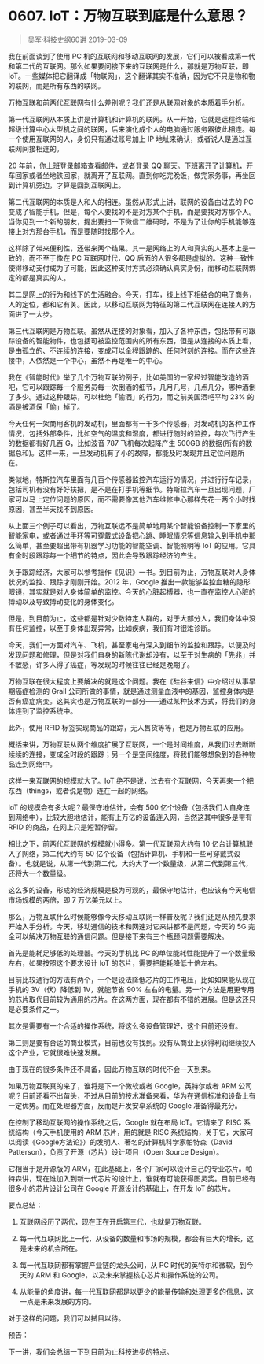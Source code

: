 # 0607. IoT：万物互联到底是什么意思？
> 吴军·科技史纲60讲
2019-03-09

我在前面谈到了使用 PC 机的互联网和移动互联网的发展，它们可以被看成第一代和第二代的互联网。那么如果要问接下来的互联网是什么，那就是万物互联，即 IoT。一些媒体把它翻译成「物联网」，这个翻译其实不准确，因为它不只是物和物的联网，而是所有东西的联网。

万物互联和前两代互联网有什么差别呢？我们还是从联网对象的本质着手分析。

第一代互联网从本质上讲是计算机和计算机的联网。从一开始，它就是远程终端和超级计算中心大型机之间的联网，后来演化成个人的电脑通过服务器彼此相连。每一个使用互联网的人，身份只有通过账号加上 IP 地址来确认，或者说人是通过互联网间接相连的。

20 年前，你上班登录邮箱查看邮件，或者登录 QQ 聊天。下班离开了计算机，开车回家或者坐地铁回家，就离开了互联网。直到你吃完晚饭，做完家务事，再坐回到计算机旁边，才算是回到互联网上。

第二代互联网的本质是人和人的相连。虽然从形式上讲，联网的设备由过去的 PC 变成了智能手机，但是，每个人要找的不是对方某个手机，而是要找对方那个人。当你见到一个新的朋友，提出要扫一下微信二维码时，不是为了让你的手机能够连接上对方那台手机，而是要随时找那个人。

这样除了带来便利性，还带来两个结果。其一是网络上的人和真实的人基本上是一致的，而不至于像在 PC 互联网时代，QQ 后面的人很多都是虚拟的。这种一致性使得移动支付成为了可能，因此这种支付方式必须确认真实身份，而移动互联网绑定的都是真实的人。

其二是网上的行为和线下的生活融合。今天，打车，线上线下相结合的电子商务，人的定位，都和它有关。因此，以移动互联网为特征的第二代互联网在连接人的方面进了一大步。

第三代互联网是万物互联。虽然从连接的对象看，加入了各种东西，包括带有可跟踪设备的智能物件，也包括可被监控范围内的所有东西，但是从连接的本质上看，是由孤立的、不连续的连接，变成可以全程跟踪的、任何时刻的连接。而在这些连接中，人依然是一个中心，虽然不再是唯一的中心。

我在《智能时代》举了几个万物互联的例子，比如美国的一家经过智能改造的酒吧，它可以跟踪每一个服务员每一次倒酒的细节，几月几号，几点几分，哪种酒倒了多少。通过这种跟踪，可以杜绝「偷酒」的行为，而之前美国酒吧平均 23% 的酒是被酒保「偷」掉了。

今天任何一架商用客机的发动机，里面都有一千多个传感器，对发动机的各种工作情况，包括外部条件，比如空气的温度和湿度，都进行随时的监控，每次飞行产生的数据都有好几百 G，比如波音 787 飞机每次起降产生 500GB 的数据(所有的数据总和)。这样一来，一旦发动机有了小的故障，都能及时发现并且定位问题所在。

类似地，特斯拉汽车里面有几百个传感器监控汽车运行的情况，并进行行车记录，包括司机有没有好好扶把，是不是在打手机等细节。特斯拉汽车一旦出现问题，厂家可以马上定位问题的原因，而不需要像其他汽车维修中心那样先花一两个小时找原因，甚至半天找不到原因。

从上面三个例子可以看出，万物互联远不是简单地用某个智能设备控制一下家里的智能家电，或者通过手环等可穿戴式设备把心跳、睡眠情况等信息输入到手机中那么简单，甚至要超出带有机器学习功能的智能空调、智能照明等 IoT 的应用。它具有全时段跟踪每一个细节的特点，因此会导致跟踪经济的产生。

关于跟踪经济，大家可以参考拙作《见识》一书。到目前为止，万物互联对人身体状况的监控、跟踪才刚刚开始。2012 年，Google 推出一款能够监控血糖的隐形眼镜，其实就是对人身体简单的监控。今天的心脏起搏器，也一直在监控人心脏的搏动以及导致搏动变化的身体变化。

但是，到目前为止，这些都是针对少数特定人群的，对于大部分人，我们身体中没有任何监控，以至于身体出现异常，比如疾病，我们有时很难诊断。

今天，我们一方面对汽车、飞机，甚至家电有深入到细节的监控和跟踪，以便及时发现问题和修理，但是对我们自身的新陈代谢却没有，以至于对生病的「先兆」并不敏感，许多人得了癌症，等发现的时候往往已经是晚期了。

万物互联在很大程度上要解决的就是这个问题。我在《硅谷来信》中介绍过从事早期癌症检测的 Grail 公司所做的事情，就是通过测量血液中的基因，监控身体内是否有癌症病变。这其实也是万物互联的一部分——通过某种技术方式，将我们的身体连到了监控系统中。

此外，使用 RFID 标签实现商品的跟踪，无人售货等等，也是万物互联的应用。

概括来讲，万物互联从两个维度扩展了互联网，一个是时间维度，从我们过去断断续续的连接，变成全时段的跟踪；另一个是空间维度，将我们能够想象到的各种物品连到网络中。

这样一来互联网的规模就大了。IoT 绝不是说，过去有个互联网，今天再来一个把东西（things，或者说是物）连在一起的网络。

IoT 的规模会有多大呢？最保守地估计，会有 500 亿个设备（包括我们人自身连到网络中），比较大胆地估计，能有上万亿的设备连入网，当然这其中很多是带有 RFID 的商品，在网上只是短暂停留。

相比之下，前两代互联网的规模就小得多。第一代互联网大约有 10 亿台计算机联入了网络，第二代大约有 50 亿个设备（包括计算机、手机和一些可穿戴式设备）。也就是说，从第一代到第二代，大约大了一个数量级，从第二代到第三代，还将大一个数量级。

这么多的设备，形成的经济规模是极为可观的，最保守地估计，也应该有今天电信市场规模的两倍，即 7 万亿美元以上。

那么，万物互联什么时候能够像今天移动互联网一样普及呢？我们还是从预先要求开始入手分析。今天，移动通信的技术和网速对它来讲都不是问题，今天的 5G 完全可以解决万物互联的通信问题。但是接下来有三个瓶颈问题需要解决。

首先是能耗足够低的处理器。今天的手机比 PC 的单位能耗性能提升了一个数量级左右，如果按照这个要求设计 IoT 的芯片，需要把能耗降低十倍左右。

目前比较通行的方法有两个，一个是设法降低芯片的工作电压，比如如果能从现在手机的 3V（伏）降低到 1V，就能节省 90% 左右的电量。另一个方法是用更专用的芯片取代目前较为通用的芯片。在这两方面，现在都有不错的进展。但是这还只是必要条件之一。

其次是需要有一个合适的操作系统，将这么多设备管理好，这个目前还没有。

第三则是要有合适的商业模式，目前也没有找到。没有从商业上获得利润继续投入这个产业，它就很难快速发展。

由于现在的很多条件还不具备，因此万物互联的时代不会一天到来。

如果万物互联真的来了，谁将是下一个微软或者 Google，英特尔或者 ARM 公司呢？目前还看不出苗头，不过从目前的技术准备来看，华为在通信标准和设备上有一定优势。而在处理器方面，反而是开发安卓系统的 Google 准备得最充分。

在控制了移动互联网的操作系统之后，Google 就在布局 IoT。它请来了 RISC 系统结构（今天手机使用的 ARM 芯片，用的就是 RISC 系统结构，关于它，大家可以阅读《Google方法论》）的发明人、著名的计算机科学家帕特森（David Patterson），负责了开源（芯片）设计项目（Open Source Design）。

它相当于是开源版的 ARM，在此基础上，各个厂家可以设计自己的专业芯片。帕特森讲，现在谁加入到新一代芯片的设计上，谁就有可能获得图灵奖。目前已经有很多小的芯片设计公司在 Google 开源设计的基础上，在开发 IoT 的芯片。

要点总结：

1. 互联网经历了两代，现在正在开启第三代，也就是万物互联。

2. 每一代互联网比上一代，从设备的数量和市场的规模，都会有巨大的增长，这是未来的机会所在。
3. 每一代互联网都有掌握产业链的龙头公司，从 PC 时代的英特尔和微软，到今天的 ARM 和 Google，以及未来掌握核心芯片和操作系统的公司。
4. 从能量的角度讲，每一代互联网都是以更少的能量传输和处理更多的信息，这一点是未来发展的方向。

对于这样的问题，我们可以拭目以待。

预告：

下一讲，我们会总结一下到目前为止科技进步的特点。